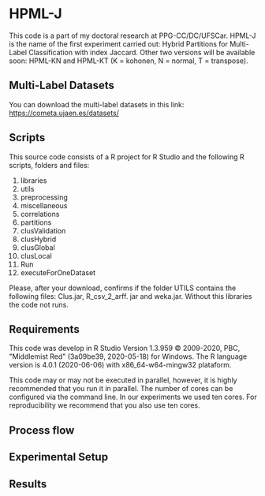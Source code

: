 # HPML-J

This code is a part of my doctoral research at PPG-CC/DC/UFSCar. HPML-J is the name of the first experiment carried out: Hybrid Partitions for Multi-Label Classification with index Jaccard. Other two versions will be available soon: HPML-KN and HPML-KT (K = kohonen, N = normal, T = transpose).


## Multi-Label Datasets
You can download the multi-label datasets in this link: https://cometa.ujaen.es/datasets/

## Scripts
This source code consists of a R project for R Studio and the following R scripts, folders and files:

01. libraries
02. utils
03. preprocessing
04. miscellaneous
05. correlations
06. partitions
07. clusValidation
08. clusHybrid
09. clusGlobal
10. clusLocal
12. Run
13. executeForOneDataset

Please, after your download, confirms if the folder UTILS contains the following files: Clus.jar, R_csv_2_arff. jar and weka.jar. Without this libraries the code not runs.

## Requirements
This code was develop in R Studio Version 1.3.959 © 2009-2020, PBC, "Middlemist Red" (3a09be39, 2020-05-18) for Windows. The R language version is 4.0.1 (2020-06-06) with x86_64-w64-mingw32 plataform.

This code may or may not be executed in parallel, however, it is highly recommended that you run it in parallel. The number of cores can be configured via the command line. In our experiments we used ten cores. For reproducibility we recommend that you also use ten cores.



## Process flow

## Experimental Setup

## Results


